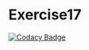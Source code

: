 # Exercise17
[![Codacy Badge](https://api.codacy.com/project/badge/Grade/b9b923813bd5464caaa00db9759470d0)](https://www.codacy.com/app/RedPhanthom/Exercise17?utm_source=github.com&utm_medium=referral&utm_content=RedPhanthom/Exercise17&utm_campaign=badger)